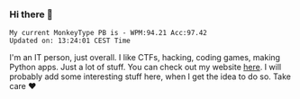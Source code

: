 ### Hi there 👋
<!-- PB START -->
```
My current MonkeyType PB is - WPM:94.21 Acc:97.42
Updated on: 13:24:01 CEST Time
```
<!-- PB END -->
I'm an IT person, just overall. I like CTFs, hacking, coding games, making Python apps. Just a lot of stuff.
You can check out my website [here](https://skill3472.github.io/).
I will probably add some interesting stuff here, when I get the idea to do so. Take care ❤️
